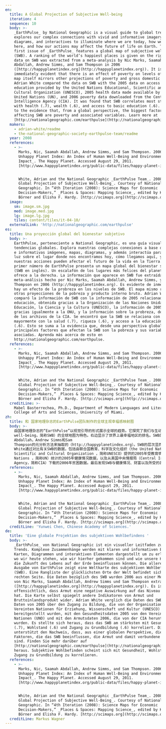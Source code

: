 ```yaml
---
en:
  title: A Global Projection of Subjective Well-being
  iteration: 4
  sequence: 10
  body: >-
    _EarthPulse_ by National Geographic is a visual guide to global trends. It
    explores our complex connections with vivid and informative imagery, maps,
    diagrams, and interactives to illuminate where we are today, how we got
    here, and how our actions may affect the future of life on Earth. The very
    first issue of _EarthPulse_ features a global map of subjective well-being
    (SWB). A ranking of the world’s happiest places is given on the right. The
    data on SWB was extracted from a meta-analysis by Nic Marks, Saamah
    Abdallah, Andrew Simms, and Sam Thompson in 2006
    ([http://happyplanetindex.org](http://happyplanetindex.org)). It is
    immediately evident that there is an effect of poverty on levels of SWB. The
    map itself mirrors other projections of poverty and gross domestic product.
    Adrian White compared the data on SWB with the 2005 data on access to
    education provided by the United Nations Educational, Scientific and
    Cultural Organization (UNESCO), 2005 health data made available by the
    United Nations (UN), and 2006 poverty data downloaded from the Central
    Intelligence Agency (CIA). It was found that SWB correlates most strongly
    with health (.7), wealth (.6), and access to basic education (.6). This adds
    to the evidence that, from a global perspective, the biggest factors
    affecting SWB are poverty and associated variables. Learn more at
    [http://nationalgeographic.com/earthpulse](http://nationalgeographic.com/earthpulse).
  makers:
    - adrian-white/readme
    - the-national-geographic-society-earthpulse-team/readme
  year: 2008
  references:
    - >-
      Marks, Nic, Saamah Abdallah, Andrew Simms, and Sam Thompson. 2006. _The
      Unhappy Planet Index: An Index of Human Well-Being and Environmental
      Impact_. The Happy Planet. Accessed August 29, 2011.
      [http://www.happyplanetindex.org/public-data/files/happy-planet-index-first-global.pdf](http://www.happyplanetindex.org/public-data/files/happy-planet-index-first-global.pdf).


      White, Adrian and the National Geographic _EarthPulse Team_. 2008. _A
      Global Projection of Subjective Well-Being_. Courtesy of National
      Geographic. In “4th Iteration (2008): Science Maps for Economic
      Decision-Makers,” _Places & Spaces: Mapping Science_, edited by Katy
      Börner and Elisha F. Hardy. [http://scimaps.org](http://scimaps.org).
  image:
    sm: image.sm.jpg
    med: image.med.jpg
    lg: image.lg.jpg
    tiles: content/tiles/it-04-10/
  externalLink: 'http://nationalgeographic.com/earthpulse'
es:
  title: Una proyección global del bienestar subjetivo
  body: >-
    EarthPulse, perteneciente a National Geographic, es una guía visual para las
    tendencias globales. Explora nuestras complejas conexiones a base de vívidas
    e informativas imágenes, mapas, diagramas, y además interactúa para arrojar
    luz sobre el lugar donde nos encontramos hoy, cómo llegamos aquí, y cómo
    nuestras acciones pueden afectar el futuro de la vida en la Tierra. El
    primer número de EarthPulse presenta un mapa global del bienestar subjetivo
    (SWB en inglés). Un escalafón de los lugares más felices del planeta se
    ofrece a la derecha. La información que aparece en SWB fue extraída de un
    meta-análisis hecho por Nic Marks, Saamah Abdallah, Andrew Simms, y Sam
    Thompson en 2006 (http://happyplanetindex.org). Es evidente de inmediato que
    hay un efecto de la probreza en los niveles de SWB. El mapa mismo refleja
    otras proyecciones de la pobreza y producto interno bruto. Adrian White
    comparó la información de SWB con la información de 2005 relacionada con la
    educación, obtenida gracias a la Organización de las Naciones Unidas para la
    Educación, la Ciencia y la Cultura (UNESCO), la información de 2005 en salud
    gracias igualmente a la ONU, y la información sobre la probreza, descargada
    de los archivos de la CIA. Se encontró que la SWB se relaciona con
    mayormente con la salud (.7), riqueza (.6), y acceso a la educación básica
    (.6). Esto se suma a la evidencia que, desde una perspectiva global, los
    principales factores que afectan la SWB son la pobreza y sus variables
    asociadas. Aprenda más acerca de esto en
    http://nationalgeographic.com/earthpulse.
  references:
    - >-
      Marks, Nic, Saamah Abdallah, Andrew Simms, and Sam Thompson. 2006. _The
      Unhappy Planet Index: An Index of Human Well-Being and Environmental
      Impact_. The Happy Planet. Accessed August 29, 2011.
      [http://www.happyplanetindex.org/public-data/files/happy-planet-index-first-global.pdf](http://www.happyplanetindex.org/public-data/files/happy-planet-index-first-global.pdf).


      White, Adrian and the National Geographic _EarthPulse Team_. 2008. _A
      Global Projection of Subjective Well-Being_. Courtesy of National
      Geographic. In “4th Iteration (2008): Science Maps for Economic
      Decision-Makers,” _Places & Spaces: Mapping Science_, edited by Katy
      Börner and Elisha F. Hardy. [http://scimaps.org](http://scimaps.org).
  creditLine: >-
    Mabel Basterrechea, Ph.D., Department of Modern Languages and Literatures,
    College of Arts and Sciences, University of Miami.
zh:
  title: 和 国家地理杂志的EarthPulse团队制作的全球主观幸福感映射图
  body: >-
    由国家地理杂志的“EarthPulse”以视觉引导的形式展示全球的趋势。它探究了我们与生动且充实的图像、地图、图表以及交互式视像设备的复杂关联，以此来说明我们当前的位置、我们如何达到这儿以及我们的行为可能如何影响未来地球上的生命。“EarthPulse”最早的第一期以主观幸福感（subjective
    well-being，简称SWB）的全球地图为特色。右边显示了世界上最幸福地区的排名。SWB的数据是2006年由Nic Marks，Saamah
    Abdallah，Andrew Simms和Sam
    Thompson的元分析方法来抽取的（http://happyplanetindex.org）。SWB的层次显而易见有一种贫困影响。该地图本身反映了对贫困和国内生产总值的其他预测。Adrian
    White通过对比有关SWB的数据，包括由联合国教育、科学及文化组织（the United Nations Educational,
    Scientific and Cultural Organization ，简称UNESCO）提供的2005年受教育情况的数据，由联合国（United
    Nations ，简称UN）统计的2005年健康情况数据，以及从美国中央情报局（Central Intelligence
    Agency，简称CIA）下载的2006年贫困数据。最后发现SWB与健康情况、财富以及所受的基本教育关系密切。这更加说明了从全球的角度影响SWB的最大因素是贫困及其关联变量。欲了解详情，请访问http://nationalgeographic.com/earthpulse。
  references:
    - >-
      Marks, Nic, Saamah Abdallah, Andrew Simms, and Sam Thompson. 2006. _The
      Unhappy Planet Index: An Index of Human Well-Being and Environmental
      Impact_. The Happy Planet. Accessed August 29, 2011.
      [http://www.happyplanetindex.org/public-data/files/happy-planet-index-first-global.pdf](http://www.happyplanetindex.org/public-data/files/happy-planet-index-first-global.pdf).


      White, Adrian and the National Geographic _EarthPulse Team_. 2008. _A
      Global Projection of Subjective Well-Being_. Courtesy of National
      Geographic. In “4th Iteration (2008): Science Maps for Economic
      Decision-Makers,” _Places & Spaces: Mapping Science_, edited by Katy
      Börner and Elisha F. Hardy. [http://scimaps.org](http://scimaps.org).
  creditLine: 'Yunwei Chen, Chinese Academy of Sciences.'
de:
  title: 'Eine globale Projektion des subjektiven Wohlbefindens '
  body: >-
    _EarthPulse_ von National Geographic ist ein visueller Leitfaden zu globalen
    Trends. Komplexe Zusammenhänge werden mit klaren und informativen Bildern,
    Karten, Diagrammen und interaktiven Elementen dargestellt um zu erläutern,
    wo wir heute stehen, wie wir hierher gekommen sind und wie unsere Handlungen
    die Zukunft des Lebens auf der Erde beeinflussen können. Die allererste
    Ausgabe von EarthPulse zeigt eine Weltkarte des subjektiven Wohlbefindens
    (SWB). Eine Rangliste der glücklichsten Orte der Welt befindet sich auf der
    rechten Seite. Die Daten bezüglich des SWB wurden 2006 aus einer Metaanalyse
    von Nic Marks, Saamah Abdallah, Andrew Simms und Sam Thompson extrahiert
    ([http://happyplanetindex.org](http://happyplanetindex.org)). Es ist sofort
    offensichtlich, dass Armut eine negative Auswirkung auf das Niveau des SWB
    hat. Die Karte selbst spiegelt andere Indikatoren von Armut und
    Bruttoinlandsprodukt wider. Adrian White verglich die Daten des SWB mit den
    Daten von 2005 über den Zugang zu Bildung, die von der Organisation der
    Vereinten Nationen für Erziehung, Wissenschaft und Kultur (UNESCO)
    bereitgestellt wurden, mit den Gesundheitsdaten 2005 von den Vereinten
    Nationen (UNO) und mit den Armutsdaten 2006, die von der CIA heruntergeladen
    wurden. Es stellte sich heraus, dass das SWB am stärksten mit Gesundheit
    (.7), Wohlstand (.6) und Zugang zu Grundbildung (.6) korreliert. Dies
    unterstützt den Nachweis, dass, aus einer globalen Perspektive, die größten
    Faktoren, die das SWB beeinflussen, die Armut und damit verbundene Variablen
    sind. Finden Sie mehr darüber auf
    [http://nationalgeographic.com/earthpulse](http://nationalgeographic.com/earthpulse)
    heraus. Subjektive Wohlbefinden scheint sich mit Gesundheit, Wohlstand und
    Zugang zu Grundbildung zu korrelieren.
  references:
    - >-
      Marks, Nic, Saamah Abdallah, Andrew Simms, and Sam Thompson. 2006. _The
      Unhappy Planet Index: An Index of Human Well-Being and Environmental
      Impact_. The Happy Planet. Accessed August 29, 2011.
      [http://www.happyplanetindex.org/public-data/files/happy-planet-index-first-global.pdf](http://www.happyplanetindex.org/public-data/files/happy-planet-index-first-global.pdf).


      White, Adrian and the National Geographic _EarthPulse Team_. 2008. _A
      Global Projection of Subjective Well-Being_. Courtesy of National
      Geographic. In “4th Iteration (2008): Science Maps for Economic
      Decision-Makers,” _Places & Spaces: Mapping Science_, edited by Katy
      Börner and Elisha F. Hardy. [http://scimaps.org](http://scimaps.org).
  creditLine: Markus Wagner
---
```

